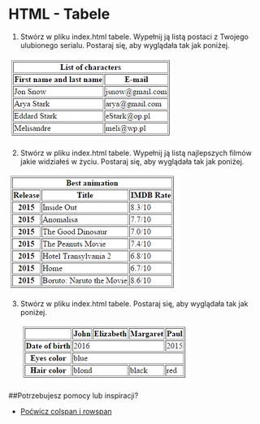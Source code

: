 # HTML - Tabele

1. Stwórz w pliku index.html tabele. Wypełnij ją listą postaci z Twojego ulubionego serialu. 
Postaraj się, aby wyglądała tak jak poniżej.

 ![List of characters](images/table.png)

2. Stwórz w pliku index.html tabele. Wypełnij ją listą najlepszych filmów jakie widziałeś w życiu. 
Postaraj się, aby wyglądała tak jak poniżej.

  ![Best movies](images/table2.png)

3. Stwórz w pliku index.html tabele. Postaraj się, aby wyglądała tak jak poniżej.

    ![Simple table](images/table3.png)

##Potrzebujesz pomocy lub inspiracji?
* [Poćwicz colspan i rowspan](https://jsfiddle.net/barney/ZBC6d/)

